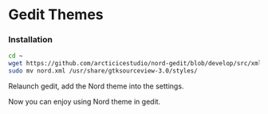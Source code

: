 # Gedit Themes

### Installation

```sh
cd ~
wget https://github.com/arcticicestudio/nord-gedit/blob/develop/src/xml/nord.xml
sudo mv nord.xml /usr/share/gtksourceview-3.0/styles/
```

Relaunch gedit, add the Nord theme into the settings.

Now you can enjoy using Nord theme in gedit.
